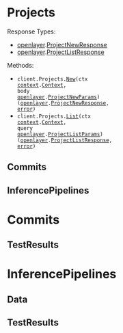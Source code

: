 # Projects

Response Types:

- <a href="https://pkg.go.dev/github.com/openlayer-ai/openlayer-go">openlayer</a>.<a href="https://pkg.go.dev/github.com/openlayer-ai/openlayer-go#ProjectNewResponse">ProjectNewResponse</a>
- <a href="https://pkg.go.dev/github.com/openlayer-ai/openlayer-go">openlayer</a>.<a href="https://pkg.go.dev/github.com/openlayer-ai/openlayer-go#ProjectListResponse">ProjectListResponse</a>

Methods:

- <code title="post /projects">client.Projects.<a href="https://pkg.go.dev/github.com/openlayer-ai/openlayer-go#ProjectService.New">New</a>(ctx <a href="https://pkg.go.dev/context">context</a>.<a href="https://pkg.go.dev/context#Context">Context</a>, body <a href="https://pkg.go.dev/github.com/openlayer-ai/openlayer-go">openlayer</a>.<a href="https://pkg.go.dev/github.com/openlayer-ai/openlayer-go#ProjectNewParams">ProjectNewParams</a>) (<a href="https://pkg.go.dev/github.com/openlayer-ai/openlayer-go">openlayer</a>.<a href="https://pkg.go.dev/github.com/openlayer-ai/openlayer-go#ProjectNewResponse">ProjectNewResponse</a>, <a href="https://pkg.go.dev/builtin#error">error</a>)</code>
- <code title="get /projects">client.Projects.<a href="https://pkg.go.dev/github.com/openlayer-ai/openlayer-go#ProjectService.List">List</a>(ctx <a href="https://pkg.go.dev/context">context</a>.<a href="https://pkg.go.dev/context#Context">Context</a>, query <a href="https://pkg.go.dev/github.com/openlayer-ai/openlayer-go">openlayer</a>.<a href="https://pkg.go.dev/github.com/openlayer-ai/openlayer-go#ProjectListParams">ProjectListParams</a>) (<a href="https://pkg.go.dev/github.com/openlayer-ai/openlayer-go">openlayer</a>.<a href="https://pkg.go.dev/github.com/openlayer-ai/openlayer-go#ProjectListResponse">ProjectListResponse</a>, <a href="https://pkg.go.dev/builtin#error">error</a>)</code>

## Commits

## InferencePipelines

# Commits

## TestResults

# InferencePipelines

## Data

## TestResults
